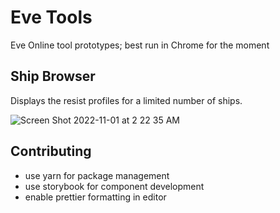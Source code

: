 # Eve Tools

Eve Online tool prototypes; best run in Chrome for the moment

## Ship Browser

Displays the resist profiles for a limited number of ships.

![Screen Shot 2022-11-01 at 2 22 35 AM](https://user-images.githubusercontent.com/293871/199180494-f8d77742-b426-4121-905b-3f396e26304d.png)

## Contributing

- use yarn for package management
- use storybook for component development
- enable prettier formatting in editor
